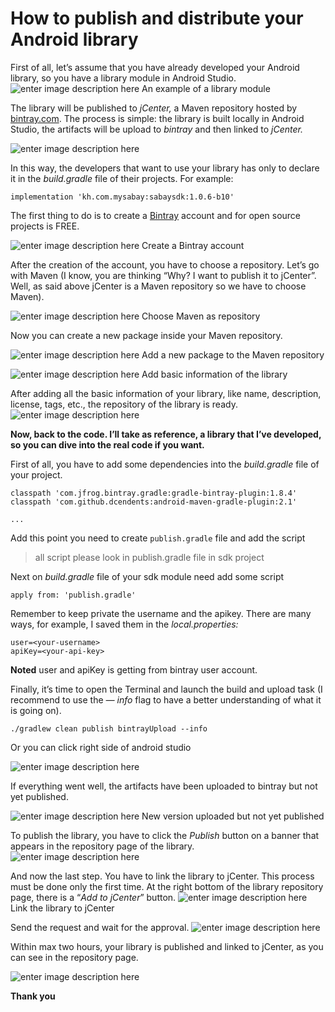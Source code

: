 # How to publish and distribute your Android library
First of all, let’s assume that you have already developed your Android library, so you have a library module in Android Studio.
![enter image description here](https://miro.medium.com/max/1392/1*FoYazVYDj5FlCpQuX88v9w.png)
An example of a library module

The library will be published to _jCenter,_ a Maven repository hosted by [bintray.com](http://www.bintray.com/). The process is simple: the library is built locally in Android Studio, the artifacts will be upload to _bintray_ and then linked to _jCenter._

![enter image description here](https://miro.medium.com/max/1328/1*iExRbQhqoflgn3mJjuwY7w.png)

In this way, the developers that want to use your library has only to declare it in the _build.gradle_ file of their projects. For example:

    implementation 'kh.com.mysabay:sabaysdk:1.0.6-b10'

The first thing to do is to create a [Bintray](https://bintray.com/) account and for open source projects is FREE.

![enter image description here](https://miro.medium.com/max/1088/1*_tBskl_JTR6UbEYZD0sSpg.png)
Create a Bintray account

After the creation of the account, you have to choose a repository. Let’s go with Maven (I know, you are thinking “Why? I want to publish it to jCenter”. Well, as said above jCenter is a Maven repository so we have to choose Maven).

![enter image description here](https://miro.medium.com/max/544/1*iGCmnnoRg0WIAE8Qywaodg.png)
Choose Maven as repository

Now you can create a new package inside your Maven repository.

![enter image description here](https://miro.medium.com/max/1392/1*PP8lVgEaoTzjaOqmrC2Isw.png)
Add a new package to the Maven repository

![enter image description here](https://miro.medium.com/max/366/1*dZhP4R7gzMTVzdkriYFzHw.png)
Add basic information of the library

After adding all the basic information of your library, like name, description, license, tags, etc., the repository of the library is ready.
![enter image description here](https://miro.medium.com/max/1100/1*CYoMvJQtZu3i3PSgiB74Bw.png)

**Now, back to the code. I’ll take as reference, a library that I’ve developed, so you can dive into the real code if you want.**

First of all, you have to add some dependencies into the _build.gradle_ file of your project.

    classpath 'com.jfrog.bintray.gradle:gradle-bintray-plugin:1.8.4'
    classpath 'com.github.dcendents:android-maven-gradle-plugin:2.1'

`...`

Add this point you need to create `publish.gradle` file and add the script 

> all script please look in publish.gradle file in sdk project

Next on _build.gradle_ file of your sdk module need add some script

    apply from: 'publish.gradle'

Remember to keep private the username and the apikey. There are many ways, for example, I saved them in the _local.properties:_

    user=<your-username> 
    apiKey=<your-api-key>

**Noted**
user and apiKey is getting from bintray user account.

Finally, it’s time to open the Terminal and launch the build and upload task (I recommend to use the _— info_ flag to have a better understanding of what it is going on).

    ./gradlew clean publish bintrayUpload --info

Or you can click right side of android studio

![enter image description here](https://i.ibb.co/6DmByhJ/gradle-upload.jpg)

If everything went well, the artifacts have been uploaded to bintray but not yet published.

![enter image description here](https://miro.medium.com/max/760/1*mQwixMjhUz7JUiyyDnHPyw.png)
New version uploaded but not yet published

To publish the library, you have to click the _Publish_ button on a banner that appears in the repository page of the library.
![enter image description here](https://miro.medium.com/max/1122/1*-B3JOLzBAO6-sQu7A3nHKg.png)

And now the last step. You have to link the library to jCenter. This process must be done only the first time. At the right bottom of the library repository page, there is a “_Add to jCenter_”  button.
![enter image description here](https://miro.medium.com/max/1102/1*D9LScYGoESnPK3VJ-TRRjA.png)
Link the library to jCenter

Send the request and wait for the approval.
![enter image description here](https://miro.medium.com/max/1340/1*pgF7SwSRMTh_VfitSncemQ.png)

Within max two hours, your library is published and linked to jCenter, as you can see in the repository page.

![enter image description here](https://miro.medium.com/max/912/1*Tmp88sDZCNhYphsK_fA29g.png)

**Thank you**
